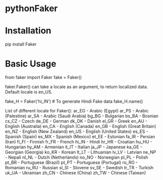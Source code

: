 # pythonFaker

# Installation 

pip install Faker

# Basic Usage

from faker import Faker
fake = Faker()

faker.Faker() can take a locale as an argument, to return localized data. Default locale is en_US.

fake_H = Faker('hi_IN')   # To generate Hindi Fake data
fake_H.name()

List of different locale for Faker():
ar_EG - Arabic (Egypt)
ar_PS - Arabic (Palestine)
ar_SA - Arabic (Saudi Arabia)
bg_BG - Bulgarian
bs_BA - Bosnian
cs_CZ - Czech
de_DE - German
dk_DK - Danish
el_GR - Greek
en_AU - English (Australia)
en_CA - English (Canada)
en_GB - English (Great Britain)
en_NZ - English (New Zealand)
en_US - English (United States)
es_ES - Spanish (Spain)
es_MX - Spanish (Mexico)
et_EE - Estonian
fa_IR - Persian (Iran)
fi_FI - Finnish
fr_FR - French
hi_IN - Hindi
hr_HR - Croatian
hu_HU - Hungarian
hy_AM - Armenian
it_IT - Italian
ja_JP - Japanese
ka_GE - Georgian (Georgia)
ko_KR - Korean
lt_LT - Lithuanian
lv_LV - Latvian
ne_NP - Nepali
nl_NL - Dutch (Netherlands)
no_NO - Norwegian
pl_PL - Polish
pt_BR - Portuguese (Brazil)
pt_PT - Portuguese (Portugal)
ro_RO - Romanian
ru_RU - Russian
sl_SI - Slovene
sv_SE - Swedish
tr_TR - Turkish
uk_UA - Ukrainian
zh_CN - Chinese (China)
zh_TW - Chinese (Taiwan)
